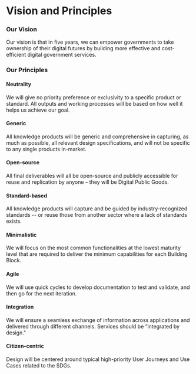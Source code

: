 # Vision and Principles

### Our Vision

Our vision is that in five years, we can empower governments to take ownership of their digital futures by building more effective and cost-efficient digital government services.

### Our Principles

#### Neutrality

We will give no priority preference or exclusivity to a specific product or standard. All outputs and working processes will be based on how well it helps us achieve our goal.

#### Generic

All knowledge products will be generic and comprehensive in capturing, as much as possible, all relevant design specifications, and will not be specific to any single products in-market.

#### Open-source

All final deliverables will all be open-source and publicly accessible for reuse and replication by anyone – they will be Digital Public Goods.

#### Standard-based

All knowledge products will capture and be guided by industry-recognized standards -- or reuse those from another sector where a lack of standards exists.

#### Minimalistic

We will focus on the most common functionalities at the lowest maturity level that are required to deliver the minimum capabilities for each Building Block.

#### Agile

We will use quick cycles to develop documentation to test and validate, and then go for the next iteration.

#### Integration

We will ensure a seamless exchange of information across applications and delivered through different channels. Services should be “integrated by design."

#### Citizen-centric

Design will be centered around typical high-priority User Journeys and Use Cases related to the SDGs.

